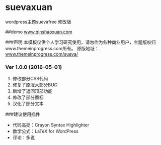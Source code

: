# suevaxuan
wordpress主题suevafree 修改版

##demo
www.qinshaoxuan.com

###声明
本模板仅供个人学习研究使用，请勿作为各种商业用户，主题版权归www.themeinprogress.com所有。
原版地址：www.themeinprogress.com/sueva/

### Ver 1.0.0 (2016-05-01)
1. 修改部分CSS代码
2. 修复了原版大部分BUG
3. 新增了返回顶部功能
4. 修改了部分图标
5. 汉化了部分文本

###建议使用插件
* 代码高亮：Crayon Syntax Highlighter
* 数学公式：LaTeX for WordPress
* 评论：多说
